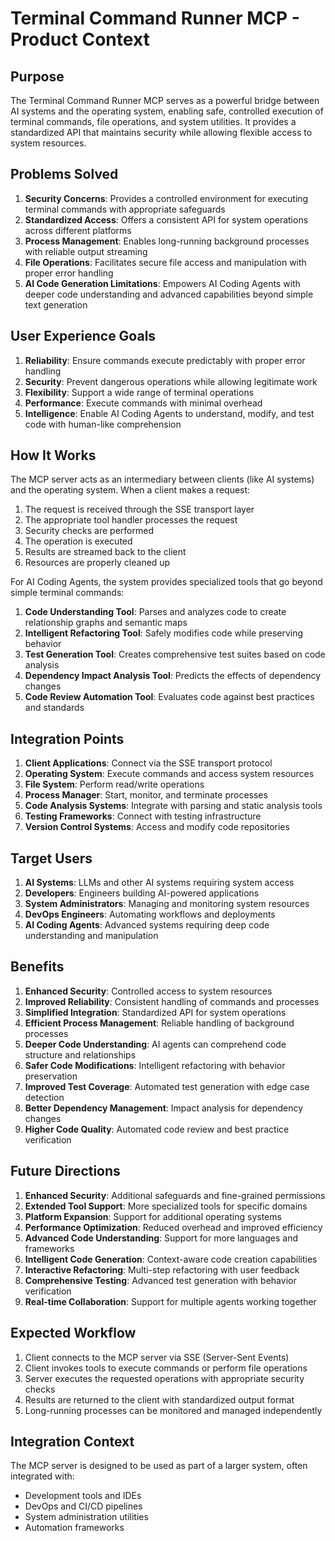 # Terminal Command Runner MCP - Product Context

## Purpose

The Terminal Command Runner MCP serves as a powerful bridge between AI systems and the operating system, enabling safe, controlled execution of terminal commands, file operations, and system utilities. It provides a standardized API that maintains security while allowing flexible access to system resources.

## Problems Solved

1. **Security Concerns**: Provides a controlled environment for executing terminal commands with appropriate safeguards
2. **Standardized Access**: Offers a consistent API for system operations across different platforms
3. **Process Management**: Enables long-running background processes with reliable output streaming
4. **File Operations**: Facilitates secure file access and manipulation with proper error handling
5. **AI Code Generation Limitations**: Empowers AI Coding Agents with deeper code understanding and advanced capabilities beyond simple text generation

## User Experience Goals

1. **Reliability**: Ensure commands execute predictably with proper error handling
2. **Security**: Prevent dangerous operations while allowing legitimate work
3. **Flexibility**: Support a wide range of terminal operations
4. **Performance**: Execute commands with minimal overhead
5. **Intelligence**: Enable AI Coding Agents to understand, modify, and test code with human-like comprehension

## How It Works

The MCP server acts as an intermediary between clients (like AI systems) and the operating system. When a client makes a request:

1. The request is received through the SSE transport layer
2. The appropriate tool handler processes the request
3. Security checks are performed
4. The operation is executed
5. Results are streamed back to the client
6. Resources are properly cleaned up

For AI Coding Agents, the system provides specialized tools that go beyond simple terminal commands:

1. **Code Understanding Tool**: Parses and analyzes code to create relationship graphs and semantic maps
2. **Intelligent Refactoring Tool**: Safely modifies code while preserving behavior
3. **Test Generation Tool**: Creates comprehensive test suites based on code analysis
4. **Dependency Impact Analysis Tool**: Predicts the effects of dependency changes
5. **Code Review Automation Tool**: Evaluates code against best practices and standards

## Integration Points

1. **Client Applications**: Connect via the SSE transport protocol
2. **Operating System**: Execute commands and access system resources
3. **File System**: Perform read/write operations
4. **Process Manager**: Start, monitor, and terminate processes
5. **Code Analysis Systems**: Integrate with parsing and static analysis tools
6. **Testing Frameworks**: Connect with testing infrastructure
7. **Version Control Systems**: Access and modify code repositories

## Target Users

1. **AI Systems**: LLMs and other AI systems requiring system access
2. **Developers**: Engineers building AI-powered applications
3. **System Administrators**: Managing and monitoring system resources
4. **DevOps Engineers**: Automating workflows and deployments
5. **AI Coding Agents**: Advanced systems requiring deep code understanding and manipulation

## Benefits

1. **Enhanced Security**: Controlled access to system resources
2. **Improved Reliability**: Consistent handling of commands and processes
3. **Simplified Integration**: Standardized API for system operations
4. **Efficient Process Management**: Reliable handling of background processes
5. **Deeper Code Understanding**: AI agents can comprehend code structure and relationships
6. **Safer Code Modifications**: Intelligent refactoring with behavior preservation
7. **Improved Test Coverage**: Automated test generation with edge case detection
8. **Better Dependency Management**: Impact analysis for dependency changes
9. **Higher Code Quality**: Automated code review and best practice verification

## Future Directions

1. **Enhanced Security**: Additional safeguards and fine-grained permissions
2. **Extended Tool Support**: More specialized tools for specific domains
3. **Platform Expansion**: Support for additional operating systems
4. **Performance Optimization**: Reduced overhead and improved efficiency
5. **Advanced Code Understanding**: Support for more languages and frameworks
6. **Intelligent Code Generation**: Context-aware code creation capabilities
7. **Interactive Refactoring**: Multi-step refactoring with user feedback
8. **Comprehensive Testing**: Advanced test generation with behavior verification
9. **Real-time Collaboration**: Support for multiple agents working together

## Expected Workflow

1. Client connects to the MCP server via SSE (Server-Sent Events)
2. Client invokes tools to execute commands or perform file operations
3. Server executes the requested operations with appropriate security checks
4. Results are returned to the client with standardized output format
5. Long-running processes can be monitored and managed independently

## Integration Context

The MCP server is designed to be used as part of a larger system, often integrated with:
- Development tools and IDEs
- DevOps and CI/CD pipelines
- System administration utilities
- Automation frameworks 
